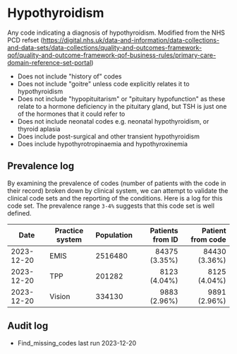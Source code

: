 # Hypothyroidism

Any code indicating a diagnosis of hypothyroidism. Modified from the NHS PCD refset (https://digital.nhs.uk/data-and-information/data-collections-and-data-sets/data-collections/quality-and-outcomes-framework-qof/quality-and-outcome-framework-qof-business-rules/primary-care-domain-reference-set-portal)

- Does not include "history of" codes
- Does not include "goitre" unless code explicitly relates it to hypothyroidism
- Does not include "hypopituitarism" or "pituitary hypofunction" as these relate to a hormone deficiency in the pituitary gland, but TSH is just one of the hormones that it could refer to
- Does not include neonatal codes e.g. neonatal hypothyroidism, or thyroid aplasia
- Does include post-surgical and other transient hypothyroidism
- Does include hypothyrotropinaemia and hypothyroxinemia

## Prevalence log

By examining the prevalence of codes (number of patients with the code in their record) broken down by clinical system, we can attempt to validate the clinical code sets and the reporting of the conditions. Here is a log for this code set. The prevalence range `3-4%` suggests that this code set is well defined.

| Date       | Practice system | Population | Patients from ID | Patient from code |
| ---------- | --------------- | ---------- | ---------------: | ----------------: |
| 2023-12-20 | EMIS            | 2516480    |    84375 (3.35%) |     84430 (3.36%) |
| 2023-12-20 | TPP             | 201282     |     8123 (4.04%) |      8125 (4.04%) |
| 2023-12-20 | Vision          | 334130     |     9883 (2.96%) |      9891 (2.96%) |

## Audit log

- Find_missing_codes last run 2023-12-20
